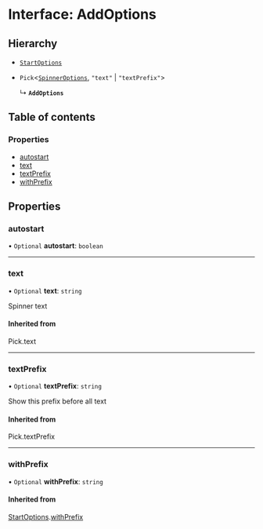 # Interface: AddOptions

## Hierarchy

- [`StartOptions`](StartOptions.md)

- `Pick`<[`SpinnerOptions`](SpinnerOptions.md), ``"text"`` \| ``"textPrefix"``\>

  ↳ **`AddOptions`**

## Table of contents

### Properties

- [autostart](AddOptions.md#autostart)
- [text](AddOptions.md#text)
- [textPrefix](AddOptions.md#textprefix)
- [withPrefix](AddOptions.md#withprefix)

## Properties

### autostart

• `Optional` **autostart**: `boolean`

___

### text

• `Optional` **text**: `string`

Spinner text

#### Inherited from

Pick.text

___

### textPrefix

• `Optional` **textPrefix**: `string`

Show this prefix before all text

#### Inherited from

Pick.textPrefix

___

### withPrefix

• `Optional` **withPrefix**: `string`

#### Inherited from

[StartOptions](StartOptions.md).[withPrefix](StartOptions.md#withprefix)
